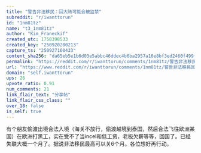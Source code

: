 ```yaml
---
title: "警告非法移民：回大陆可能会被监禁"
subreddit: "r/iwanttorun"
id: "1nm81tz"
name: "t3_1nm81tz"
author: "Kim_Franeckif"
created_utc: 1758398533
created_key: "250920200213"
capture_ts: "250927160433"
content_sha256: "da65eb5e1b6d03e5abbc46ddec4b6ba2957a16e8bf3ed2460f499ff7a75bb079"
permalink: "https://reddit.com/r/iwanttorun/comments/1nm81tz/警告非法移民回大陆可能会被监禁/"
url: "https://www.reddit.com/r/iwanttorun/comments/1nm81tz/警告非法移民回大陆可能会被监禁/"
domain: "self.iwanttorun"
ups: 26
upvote_ratio: 0.91
num_comments: 21
link_flair_text: "分享帖"
link_flair_css_class: ""
over_18: false
is_self: true
---
```


有个朋友偷渡出境合法入境（海关不放行，偷渡越境到泰国，然后合法飞往欧洲某国）在欧洲打黑工，实在受不了当incel和低工资，老板欠薪等等，回国了。已经失联大概一个月了。据说非法移民最高可以关6个月。各位想好再行动。
